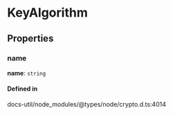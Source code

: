 # KeyAlgorithm

## Properties

### name

 **name**: `string`

#### Defined in

docs-util/node_modules/@types/node/crypto.d.ts:4014
